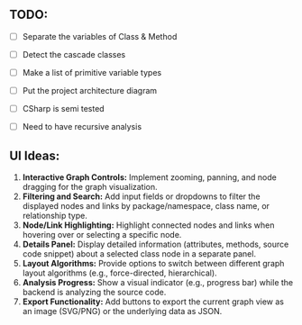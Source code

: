 
## TODO:
- [ ] Separate the variables  of Class & Method
- [ ] Detect the cascade classes
- [ ] Make a list of primitive variable types
- [ ] Put the project architecture diagram
- [ ] CSharp is semi tested 
- [ ] Need to have recursive analysis 


## UI Ideas:

1.  **Interactive Graph Controls:** Implement zooming, panning, and node dragging for the graph visualization.
2.  **Filtering and Search:** Add input fields or dropdowns to filter the displayed nodes and links by package/namespace, class name, or relationship type.
3.  **Node/Link Highlighting:** Highlight connected nodes and links when hovering over or selecting a specific node.
4.  **Details Panel:** Display detailed information (attributes, methods, source code snippet) about a selected class node in a separate panel.
5.  **Layout Algorithms:** Provide options to switch between different graph layout algorithms (e.g., force-directed, hierarchical).
6.  **Analysis Progress:** Show a visual indicator (e.g., progress bar) while the backend is analyzing the source code.
7.  **Export Functionality:** Add buttons to export the current graph view as an image (SVG/PNG) or the underlying data as JSON.